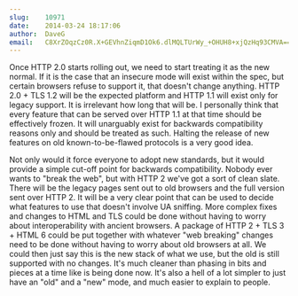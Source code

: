 ```yaml
---
slug:    10971
date:    2014-03-24 18:17:06
author:  DaveG
email:   C8XrZOqzCz0R.X+GEVhnZiqmD1Ok6.dlMQLTUrWy_+OHUH8+xjQzHq93CMVA==
---
```


Once HTTP 2.0 starts rolling out, we need to start treating it as the
new normal. If it is the case that an insecure mode will exist within
the spec, but certain browsers refuse to support it, that doesn't
change anything. HTTP 2.0 + TLS 1.2 will be the expected platform and
HTTP 1.1 will exist only for legacy support. It is irrelevant how long
that will be. I personally think that every feature that can be served
over HTTP 1.1 at that time should be effectively frozen. It will
unarguably exist for backwards compatibility reasons only and should
be treated as such. Halting the release of new features on old
known-to-be-flawed protocols is a very good idea.

Not only would it force everyone to adopt new standards, but it would
provide a simple cut-off point for backwards compatibility. Nobody
ever wants to "break the web", but with HTTP 2 we've got a sort of
clean slate. There will be the legacy pages sent out to old browsers
and the full version sent over HTTP 2. It will be a very clear point
that can be used to decide what features to use that doesn't involve
UA sniffing. More complex fixes and changes to HTML and TLS could be
done without having to worry about interoperability with ancient
browsers. A package of HTTP 2 + TLS 3 + HTML 6 could be put together
with whatever "web breaking" changes need to be done without having to
worry about old browsers at all. We could then just say this is the
new stack of what we use, but the old is still supported with no
changes. It's much cleaner than phasing in bits and pieces at a time
like is being done now. It's also a hell of a lot simpler to just have
an "old" and a "new" mode, and much easier to explain to people.
